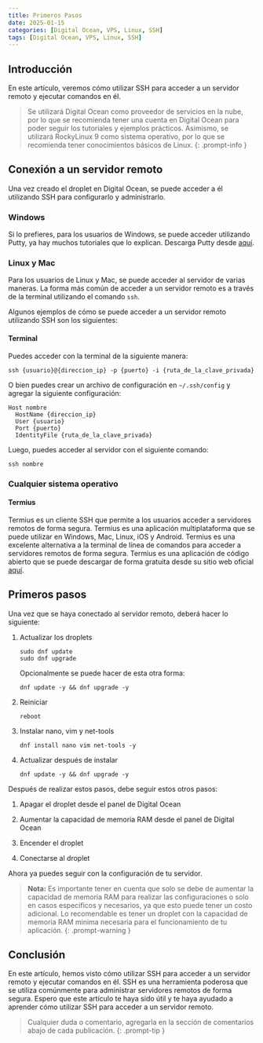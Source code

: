 ```yaml
---
title: Primeros Pasos
date: 2025-01-15
categories: [Digital Ocean, VPS, Linux, SSH]
tags: [Digital Ocean, VPS, Linux, SSH]
---
```


## Introducción

En este artículo, veremos cómo utilizar SSH para acceder a un servidor remoto y ejecutar comandos en él.

  > Se utilizará Digital Ocean como proveedor de servicios en la nube, por lo que se recomienda tener una cuenta en Digital Ocean para poder seguir los tutoriales y ejemplos prácticos. Asimismo, se utilizará RockyLinux 9 como sistema operativo, por lo que se recomienda tener conocimientos básicos de Linux.
  {: .prompt-info }

## Conexión a un servidor remoto

Una vez creado el droplet en Digital Ocean, se puede acceder a él utilizando SSH para configurarlo y administrarlo.

### Windows
Si lo prefieres, para los usuarios de Windows, se puede acceder utilizando Putty, ya hay muchos tutoriales que lo explican. Descarga Putty desde [aquí](https://www.putty.org/).

### Linux y Mac

Para los usuarios de Linux y Mac, se puede acceder al servidor de varias maneras. La forma más común de acceder a un servidor remoto es a través de la terminal utilizando el comando `ssh`.

Algunos ejemplos de cómo se puede acceder a un servidor remoto utilizando SSH son los siguientes:

#### Terminal
Puedes acceder con la terminal de la siguiente manera:

```console
ssh {usuario}@{direccion_ip} -p {puerto} -i {ruta_de_la_clave_privada}
```

O bien puedes crear un archivo de configuración en `~/.ssh/config` y agregar la siguiente configuración:

```console
Host nombre
  HostName {direccion_ip}
  User {usuario}
  Port {puerto}
  IdentityFile {ruta_de_la_clave_privada}
```

Luego, puedes acceder al servidor con el siguiente comando:

```console
ssh nombre
```

### Cualquier sistema operativo

#### Termius

Termius es un cliente SSH que permite a los usuarios acceder a servidores remotos de forma segura. Termius es una aplicación multiplataforma que se puede utilizar en Windows, Mac, Linux, iOS y Android. Termius es una excelente alternativa a la terminal de línea de comandos para acceder a servidores remotos de forma segura. Termius es una aplicación de código abierto que se puede descargar de forma gratuita desde su sitio web oficial [aquí](https://termius.com/).

## Primeros pasos

Una vez que se haya conectado al servidor remoto, deberá hacer lo siguiente:

1. Actualizar los droplets

    ```console
    sudo dnf update
    sudo dnf upgrade
    ```

    Opcionalmente se puede hacer de esta otra forma:

    ```console
    dnf update -y && dnf upgrade -y
    ```

2. Reiniciar

    ```console
    reboot
    ```

3. Instalar nano, vim y net-tools

    ```console
    dnf install nano vim net-tools -y
    ```

4. Actualizar después de instalar

    ```console
    dnf update -y && dnf upgrade -y
    ```

Después de realizar estos pasos, debe seguir estos otros pasos:

1. Apagar el droplet desde el panel de Digital Ocean

2. Aumentar la capacidad de memoria RAM desde el panel de Digital Ocean

3. Encender el droplet

4. Conectarse al droplet

Ahora ya puedes seguir con la configuración de tu servidor.

  > **Nota:** Es importante tener en cuenta que solo se debe de aumentar la capacidad de memoria RAM para realizar las configuraciones o solo en casos especificos y necesarios, ya que esto puede tener un costo adicional. Lo recomendable es tener un droplet con la capacidad de memoria RAM minima necesaria para el funcionamiento de tu aplicación.
  {: .prompt-warning }

## Conclusión

En este artículo, hemos visto cómo utilizar SSH para acceder a un servidor remoto y ejecutar comandos en él. SSH es una herramienta poderosa que se utiliza comúnmente para administrar servidores remotos de forma segura. Espero que este artículo te haya sido útil y te haya ayudado a aprender cómo utilizar SSH para acceder a un servidor remoto.

  > Cualquier duda o comentario, agregarla en la sección de comentarios abajo de cada publicación.
  {: .prompt-tip }
